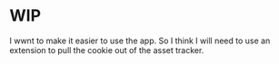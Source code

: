 # WIP

I wwnt to make it easier to use the app. So I think I will need to use an
extension to pull the cookie out of the asset tracker.
